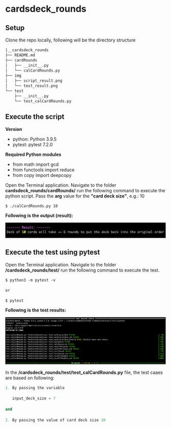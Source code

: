 # cardsdeck_rounds

## Setup
Clone the repo locally, following will be the directory structure
```
|__cardsdeck_rounds
├── README.md
├── cardRounds
│   ├── __init__.py
│   └── calCardRounds.py
├── img
│   ├── script_result.png
│   └── test_result.png
└── test
    ├── __init__.py
    └── test_calCardRounds.py
```

## Execute the script

**Version**
- python: Python 3.9.5
- pytest: pytest 7.2.0

**Required Python modules**
- from math import gcd
- from functools import reduce
- from copy import deepcopy

Open the Terminal application. Navigate to the folder **cardsdeck_rounds/cardRounds/** run the following command to execute the python script. Pass the **arg** value for the **"card deck size"**, e.g.: 10

```shell
$ ./calCardRounds.py 10
```

**Following is the output (result):**

![result](./img/script_result.png)

## Execute the test using pytest

Open the Terminal application. Navigate to the folder **/cardsdeck_rounds/test/** run the following command to execute the test.

```shell
$ python3 -m pytest -v

or 

$ pytest
```

**Following is the test results:**

![result](./img/test_result.png)

In the **/cardsdeck_rounds/test/test_calCardRounds.py** file, the test caaes are based on following:
```python
1. By passing the variable
   
   input_deck_size = 7

and

2. By passing the value of card deck size 10

```

